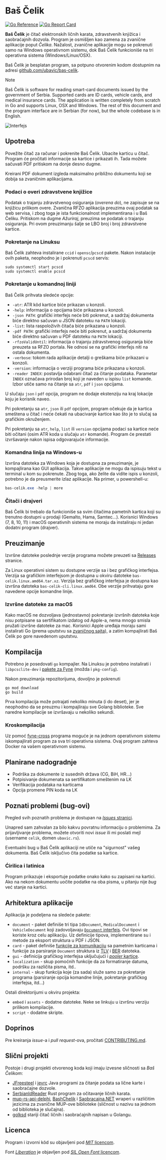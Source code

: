 # Baš Čelik

[![Go Reference](https://pkg.go.dev/badge/github.com/ubavic/bas-celik.svg)](https://pkg.go.dev/github.com/ubavic/bas-celik) [![Go Report Card](https://goreportcard.com/badge/github.com/ubavic/bas-celik)](https://goreportcard.com/report/github.com/ubavic/bas-celik)

**Baš Čelik** je čitač elektronskih ličnih karata, zdravstvenih knjižica i saobraćajnih dozvola. Program je osmišljen kao zamena za zvanične aplikacije poput *Čelika*. Nažalost, zvanične aplikacije mogu se pokrenuti samo na Windows operativnom sistemu, dok Baš Čelik funkcioniše na tri operativna sistema (Windows/Linux/OSX).

Baš Čelik je besplatan program, sa potpuno otvorenim kodom dostupnim na adresi [github.com/ubavic/bas-celik](https://github.com/ubavic/bas-celik).

> [!NOTE]
> Baš Čelik is software for reading smart-card documents issued by the government of Serbia. Supported cards are ID cards, vehicle cards, and medical insurance cards. The application is written completely from scratch in Go and supports Linux, OSX and Windows. 
> The rest of this document and the program interface are in Serbian (for now), but the whole codebase is in English.

![Interfejs](assets/ui.png)

## Upotreba

Povežite čitač za računar i pokrenite Baš Čelik. Ubacite karticu u čitač. Program će pročitati informacije sa kartice i prikazati ih. Tada možete sačuvati PDF pritiskom na donje desno dugme.

Kreirani PDF dokument izgleda maksimalno približno dokumentu koji se dobija sa zvaničnim aplikacijama.

### Podaci o overi zdravstvene knjižice

Podatak o trajanju zdravstvenog osiguranja (*overena do*), ne zapisuje se na knjižicu prilikom overe. Zvanična RFZO aplikacija preuzima ovaj podatak sa web servisa, i zbog toga je ista funkcionalnost implementirana i u Baš Čeliku. Pritiskom na dugme *Ažuriraj*, preuzima se podatak o trajanju osiguranja. Pri ovom preuzimanju šalje se LBO broj i broj zdravstvene kartice.

### Pokretanje na Linuksu

Baš Čelik zahteva instalirane `ccid` i `opensc`/`pcscd` pakete. Nakon instalacije ovih paketa, neophodno je i pokrenuti `pcscd` servis:

```
sudo systemctl start pcscd
sudo systemctl enable pcscd
```

### Pokretanje u komandnoj liniji

Baš Čelik prihvata sledeće opcije:
 
 + `-atr`: ATR kôd kartice biće prikazan u konzoli. 
 + `-help`: informacija o opcijama biće prikazana u konzoli.
 + `-json PATH`: grafički interfejs neće biti pokrenut, a sadržaj dokumenta biće direktno sačuvan u JSON datoteku na `PATH` lokaciji.
 + `-list`: lista raspoloživih čitača biće prikazana u konzoli.
 + `-pdf PATH`: grafički interfejs neće biti pokrenut, a sadržaj dokumenta biće direktno sačuvan u PDF datoteku na `PATH` lokaciji.
 + `-rfzoValidUntil`: informacija o trajanju zdravstvenog osiguranja biće preuzeta sa RFZO portala. Ne odnosi se na grafički interfejs niti na ostala dokumenta.
 + `-verbose`: tokom rada aplikacije detalji o greškama biće prikazani u konzoli.
 + `-version`: informacija o verziji programa biće prikazana u konzoli.
 + `-reader INDEX`: postavlja odabrani čitač za čitanje podataka. Parametar `INDEX` označava prirodan broj koji je naveden u ispisu `list` komande. Izbor utiče samo na čitanje sa `atr`, `pdf` i `json` opcijama.

U slučaju `json` i `pdf` opcija, program ne dodaje ekstenziju na kraj lokacije koju je korisnik naveo.

Pri pokretanju sa `atr`, `json` ili `pdf` opcijom, program očekuje da je kartica smeštena u čitač i neće čekati na ubacivanje kartice kao što je to slučaj sa grafičkim okruženjem.

Pri pokretanju sa `atr`, `help`, `list` ili `version` opcijama podaci sa kartice neće biti očitani (osim ATR koda u slučaju `atr` komande). Program će prestati izvršavanje nakon ispisa odgovarajuće informacije.

### Komandna linija na Windows-u

Izvršna datoteka za Windows koja je dostupna za preuzimanje, je kompajlirana kao GUI aplikacija. Takve aplikacije ne mogu da ispisuju tekst u terminal u kom su pokrenute. Zbog toga, ako želite da vidite ispis u konzoli, potrebno je da preusmerite izlaz aplikacije. Na primer, u powershell-u:

```powershell
bas-celik.exe -help | more
```

### Čitači i drajveri

Baš Čelik bi trebalo da funkcioniše sa svim čitačima pametnih kartica koji su trenutno dostupni u prodaji (Gemalto, Hama, Samtec...). Korisnici Windows (7, 8, 10, 11) i macOS operativnih sistema ne moraju da instaliraju ni jedan dodatni program (drajver).

## Preuzimanje 

Izvršne datoteke poslednje verzije programa možete preuzeti sa [Releases](https://github.com/ubavic/bas-celik/releases) stranice.

Za Linux operativni sistem su dostupne verzije sa i bez grafičkog interfejsa. Verzija sa grafičkim interfejsom je dostupna u okviru datoteke `bas-celik.linux.amd64.tar.xz`. Verzija bez grafičkog interfejsa je dostupna kao izvršna datoteka `bas-celik-cli.linux.amd64`. Obe verzije prihvataju gore navedene opcije komandne linije.

### Izvršne datoteke za macOS

Kako macOS ne dozvoljava (jednostavno) pokretanje izvršnih datoteka koje nisu potpisane sa sertifikatom izdatog od Apple-a, nema mnogo smisla pružati izvršne datoteke za mac. Korisnici Apple uređaja moraju sami instalirati Go (prema uputstvu sa [zvaničnog sajta](https://go.dev/doc/install)), a zatim kompajlirati Baš Čelik po gore navedenom uputstvu.

## Kompilacija

Potrebno je posedovati `go` kompajler. Na Linuksu je potrebno instalirati i `libpcsclite-dev` i [pakete za Fyne](https://developer.fyne.io/started/#prerequisites) (možda i `pkg-config`).

Nakon preuzimanja repozitorijuma, dovoljno je pokrenuti

```
go mod download
go build
```

Prva kompilacija može potrajati nekoliko minuta (i do deset), jer je neophodno da se preuzmu i kompajliraju sve Golang biblioteke. Sve naredne kompilacije se izvršavaju u nekoliko sekundi.

### Kroskompilacija

Uz pomoć [fyne-cross](https://github.com/fyne-io/fyne-cross) programa moguće je na jednom operativnom sistemu iskompajlirati program za sva tri operativna sistema. Ovaj program zahteva Docker na vašem operativnom sistemu.

## Planirane nadogradnje

 + Podrška za dokumente iz susednih država (CG, BiH, HR...)
 + Potpisivanje dokumenata sa sertifikatom smeštenim na LK
 + Verifikacija podataka na karticama
 + Opcija promene PIN koda na LK

## Poznati problemi (bug-ovi)

Pregled svih poznatih problema je dostupan na [*Issues* stranici](https://github.com/ubavic/bas-celik/issues).

Unapred sam zahvalan za bilo kakvu povratnu informaciju o problemima. Za prijavljivanje problema, možete otvoriti novi *issue* ili mi poslati mejl (username `celik`, domen `ubavic.rs`).

Eventualni bug u Baš Čelik aplikaciji ne utiče na "sigurnost" vašeg dokumenta. Baš Čelik isključivo čita podatke sa kartice.

### Ćirilica i latinica

Program prikazuje i eksportuje podatke onako kako su zapisani na kartici. Ako na nekom dokumentu uočite podatke na oba pisma, u pitanju nije *bug* već stanje na kartici.

## Arhitektura aplikacije

Aplikacija je podeljena na sledeće pakete:

 + `document` - paket definiše tri tipa `IdDocument`, `MedicalDocument` i `VehicleDocument` koji zadovoljavaju [`Document` interfejs](./document/document.go). Ovi tipovi se koriste kroz celu aplikaciju. Uz definicije tipova, implementirane su i metode za eksport struktura u PDF i JSON.
 + `card` - paket definiše [funkcije za komunikaciju](./card/card.go) sa pametnim karticama i funkcije za parsiranje `Document` struktura iz [TLV](./card/tlv.go) i [BER](./card/ber.go) datoteka.
 + `gui` - definicija grafičkog interfejsa uključujući i [*pooler* kartice](./gui/pooler.go).
 + `localization` - skup pomoćnih funkcije da za formatiranje datuma, podršku za različita pisma, itd..
 + `internal` - skup funkcija koje (za sada) služe samo za pokretanje programa (parsiranje opcija komandne linije, pokretanje grafičkog interfejsa, itd...)

Ostali direktorijumi u okviru projekta:
 + `embed` i `assets` - dodatne datoteke. Neke se linkuju u izvršnu verziju prilikom kompilacije.
 + `script` - dodatne skripte.

## Doprinos

Pre kreiranja *issue*-a i *pull request*-ova, pročitati [CONTRIBUTING.md](CONTRIBUTING.md).

## Slični projekti

Postoje i drugi projekti otvorenog koda koji imaju izvesne sličnosti sa *Baš Čelikom*:

 + [JFreesteel](https://github.com/grakic/jfreesteel) i [jevrc](https://github.com/grakic/jevrc) Java programi za čitanje podata sa lične karte i saobraćajne dozvole.
 + [SerbianIdReader](https://github.com/lazarbankovic/serbianIdReader) Rust program za očitavanje ličnih karata.
 + [mup-rs-api-delphi](https://github.com/obucina/mup-rs-api-delphi), [BashChelik](https://github.com/neman/BashChelik) i [Saobracajna.NET](https://github.com/clearpath/Saobracajna.NET) wraperi u različitim jezicima za zvanične MUP-ove biblioteke (sličnost u nazivu sa jednom od biblioteka je slučajna).
 + [golksd](https://github.com/dkozic/golksd) stariji čitač ličnih i saobraćajnih napisan u Golangu.

## Licenca 

Program i izvorni kôd su objavljeni pod [*MIT* licencom](LICENSE).

Font [*Liberation*](https://github.com/liberationfonts/liberation-fonts) je objavljen pod [*SIL Open Font* licencom](assets/LICENSE).
